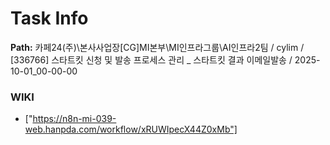 # Task Info

**Path:** 카페24(주)\본사사업장\[CG]MI본부\MI인프라그룹\AI인프라2팀 / cylim / [336766] 스타트킷 신청 및 발송 프로세스 관리 _ 스타트킷 결과 이메일발송 / 2025-10-01_00-00-00

### WIKI
- ["https://n8n-mi-039-web.hanpda.com/workflow/xRUWIpecX44Z0xMb"]

